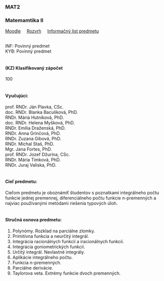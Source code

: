 ### MAT2
### Matemamtika II

[Moodle](https://moodle.tuke.sk/moodle/enrol/index.php?id=1785)&nbsp;&nbsp;&nbsp;&nbsp;
[Rozvrh](https://maisportal.tuke.sk/portal/rozvrhy.mais)&nbsp;&nbsp;&nbsp;&nbsp;
[Informačný list predmetu](https://maisportal.tuke.sk/portal/tlacPredmetuOSP.mais?predmetId=52844791&lang=sk)&nbsp;&nbsp;&nbsp;&nbsp;
<br>
<br>

INF: Povinný predmet <br>
KYB: Povinný predmet <br>
<br>

#### (KZ) Klasifikovaný zápočet
<div class="points-bar">
  <div class="points zapocet" style="width: 100%">100</div>
</div>
<br>

#### Vyučujúci:
prof. RNDr. Ján Plavka, CSc. <br>
doc. RNDr. Blanka Baculíková, PhD. <br>
RNDr. Mária Hutníková, PhD. <br>
doc. RNDr. Helena Myšková, PhD. <br>
RNDr. Emília Draženská, PhD. <br>
RNDr. Anna Grinčová, PhD. <br>
RNDr. Zuzana Gibová, PhD. <br>
RNDr. Michal Staš, PhD. <br>
Mgr. Jana Fortes, PhD. <br>
prof. RNDr. Jozef Džurina, CSc. <br>
RNDr. Mária Timková, PhD. <br>
RNDr. Juraj Valiska, PhD. <br>
<br>


#### Cieľ predmetu:
Cieľom predmetu je oboznámiť študentov s poznatkami integrálneho počtu funkcie jednej premennej, diferenciálneho počtu funkcie n-premenných a najviac používanými metódami riešenia typových úloh.
<br>
<br>

#### Stručná osnova predmetu:
1. Polynómy. Rozklad na parciálne zlomky.
2. Primitívna funkcia a neurčitý integrál.
3. Integrácia racionálnych funkcií a iracionálnych funkcií.
4. Integrácia goniometrických funkcií.
5. Určitý integrál. Nevlastné integrály.
6. Aplikácie integrálneho počtu.
7. Funkcia n-premenných.
8. Parciálne derivácie.
9. Taylorova veta. Extrémy funkcie dvoch premenných.
